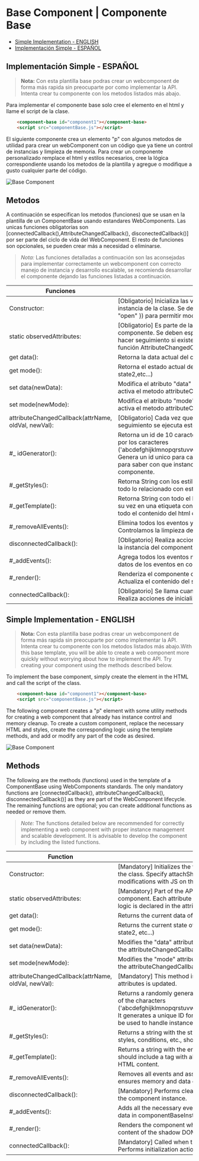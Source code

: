# Base Component | Componente Base

* [Simple Implementation - ENGLISH](#simple-implementation---english) 
* [Implementación Simple - ESPAÑOL](#implementación-simple---español) 

## Implementación Simple - ESPAÑOL
> **Nota:** Con esta plantilla base podras crear un webcomponent de forma más rapida sin preocuparte por como implementar la API. Intenta crear tu componente con los metodos listados más abajo.


Para implementar el componente base solo cree el elemento en el html y llame el script de la clase.

```html
    <component-base id="component1"></component-base>
    <script src="componentBase.js"></script>
```

El siguiente componente crea un elemento "p" con algunos metodos de utilidad para crear un webComponent con un código que ya tiene un control de instancias y limpieza de memoria. Para crear un componente personalizado remplace el html y estilos necesarios, cree la lógica correspondiente usando los metodos de la plantilla y agregue o modifique a gusto cualquier parte del código.


![Base Component](http://drive.google.com/uc?export=view&id=1qOm2xrXlGVMjm5RMqw76Pcfqi5e-ElcL)


## Metodos

A continuación se especifican los metodos (funciones) que se usan en la plantilla de un ComponentBase usando estandares WebComponents. Las unicas funciones obligatorias son [connectedCallback(),AttributeChangedCallback(), disconectedCallback()] por ser parte del ciclo de vida del WebComponent. El resto de funciones son opcionales, se pueden crear más a necesidad o eliminarse. 

>*Nota:* Las funciones detalladas a continuación son las aconsejadas para implementar correctamente un webcomponent con correcto manejo de instancia y desarrollo escalable, se recomienda desarrollar el componente dejando las funciones listadas a continuación.

|Funciones|Descripción|
|----------------|----------------|
|Constructor:|[Obligatorio] Inicializa las variables que guardaran los datos de instancia de la clase. Se debe especificar attachShadow({ mode: "open" }) para permitir modificaciones con JS del component|
|static observedAttributes:|[Obligatorio] Es parte de la API. Es un observador de atributos del componente. Se deben especificar cada uno de los atributos para hacer seguimiento si existe un cambio y su lógica se declara en la función AttributeChangedCallback()|
|get data():|Retorna la data actual del componente en instancia|
|get mode():|Retorna el estado actual del componente. (loading, preview,state1, state2,etc...)|
|set data(newData):|Modifica el atributo "data" del componente. Con esta actualización se activa el metodo attributeChangedCallback()|
|set mode(newMode):|Modifica el atributo "mode" del componente. Con esta actualización se activa el metodo attributeChangedCallback()|
|attributeChangedCallback(attrName, oldVal, newVal):|[Obligatorio] Cada vez que se actualice alguno de los atributos en seguimiento se ejecuta este metodo|
|#_ idGenerator():| Retorna un id de 10 caracteres de longitud compuesto aleatoriamente por los caracteres ('abcdefghijklmnopqrstuvwxyzABCDEFGHIJKLMNOPQRSTUVWXYZ_'). Genera un id unico para cada instancia del componente, esto se usará para saber con que instancias/datos manejar dentro de los metodos del componente.|
|#_getStyles():| Retorna String con los estilos para el componente. Aquí se debe crear todo lo relacionado con estilos dinamicos, condiciones etc.|
|#_getTemplate():| Retorna String con todo el html del componente. Este debe contener a su vez en una etiqueta <style></style> con todos los estilos del componente antes que todo el contenido del html del mismo.|
|#_removeAllEvents():|Elimina todos los eventos y datos asociados a eventos del componente. Controlamos la limpieza de la memoria y datos por instancias|
|disconnectedCallback():|[Obligatorio] Realiza acciones de limpieza y sugiere eliminar/blanquear la instancia del componente.|
|#_addEvents():|Agrega todos los eventos necesarios para el componente y guarda los datos de los eventos en componentBaseInstances.|
|#_render():|Renderiza el componente cuando se modifica alguna propiedad. Actualiza el contenido del shadow DOM y agrega eventos.|
|connectedCallback():|[Obligatorio] Se llama cuando el componente se conecta al DOM. Realiza acciones de inicialización, renderizado y agrega eventos.|


## Simple Implementation - ENGLISH
> **Nota:** Con esta plantilla base podras crear un webcomponent de forma más rapida sin preocuparte por como implementar la API. Intenta crear tu componente con los metodos listados más abajo.With this base template, you will be able to create a web component more quickly without worrying about how to implement the API. Try creating your component using the methods described below.


To implement the base component, simply create the element in the HTML and call the script of the class.

```html
    <component-base id="component1"></component-base>
    <script src="componentBase.js"></script>
```

The following component creates a "p" element with some utility methods for creating a web component that already has instance control and memory cleanup. To create a custom component, replace the necessary HTML and styles, create the corresponding logic using the template methods, and add or modify any part of the code as desired.


![Base Component](http://drive.google.com/uc?export=view&id=1qOm2xrXlGVMjm5RMqw76Pcfqi5e-ElcL)


## Methods


The following are the methods (functions) used in the template of a ComponentBase using WebComponents standards. The only mandatory functions are [connectedCallback(), attributeChangedCallback(), disconnectedCallback()] as they are part of the WebComponent lifecycle. The remaining functions are optional; you can create additional functions as needed or remove them.

>*Note:* The functions detailed below are recommended for correctly implementing a web component with proper instance management and scalable development. It is advisable to develop the component by including the listed functions.


|Function|Description|
|----------------|----------------|
|Constructor:|[Mandatory] Initializes the variables that will store the instance data of the class. Specify attachShadow({ mode: "open" }) to allow modifications with JS on the component.|
|static observedAttributes:|[Mandatory] Part of the API. It is an attribute observer for the component. Each attribute must be specified to track changes, and its logic is declared in the attributeChangedCallback() function.|
|get data():|Returns the current data of the component instance.|
|get mode():|Returns the current state of the component (loading, preview, state1, state2, etc...)|
|set data(newData):|Modifies the "data" attribute of the component. This update triggers the attributeChangedCallback() method.|
|set mode(newMode):|Modifies the "mode" attribute of the component. This update triggers the attributeChangedCallback() method.|
|attributeChangedCallback(attrName, oldVal, newVal):|[Mandatory] This method is executed every time one of the tracked attributes is updated.|
|#_ idGenerator():| Returns a randomly generated ID of 10 characters in length, composed of the characters ('abcdefghijklmnopqrstuvwxyzABCDEFGHIJKLMNOPQRSTUVWXYZ_'). It generates a unique ID for each instance of the component, which will be used to handle instances/data within the component's methods.|
|#_getStyles():| Returns a string with the styles for the component. Here, all dynamic styles, conditions, etc., should be created.|
|#_getTemplate():| Returns a string with the entire HTML structure of the component. It should include a <style></style> tag with all the component's styles before the actual HTML content.|
|#_removeAllEvents():|Removes all events and associated event data from the component. It ensures memory and data cleanup per instance.|
|disconnectedCallback():|[Mandatory] Performs cleanup actions and suggests removing/clearing the component instance.|
|#_addEvents():|Adds all the necessary events for the component and stores the event data in componentBaseInstances.|
|#_render():|Renders the component when a property is modified. Updates the content of the shadow DOM and adds events.|
|connectedCallback():|[Mandatory] Called when the component is connected to the DOM. Performs initialization actions, rendering, and adds events.|
